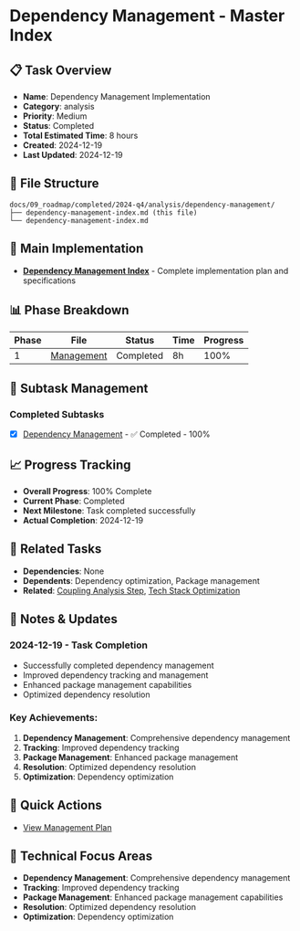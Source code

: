 # Dependency Management - Master Index

## 📋 Task Overview
- **Name**: Dependency Management Implementation
- **Category**: analysis
- **Priority**: Medium
- **Status**: Completed
- **Total Estimated Time**: 8 hours
- **Created**: 2024-12-19
- **Last Updated**: 2024-12-19

## 📁 File Structure
```
docs/09_roadmap/completed/2024-q4/analysis/dependency-management/
├── dependency-management-index.md (this file)
└── dependency-management-index.md
```

## 🎯 Main Implementation
- **[Dependency Management Index](./dependency-management-index.md)** - Complete implementation plan and specifications

## 📊 Phase Breakdown
| Phase | File | Status | Time | Progress |
|-------|------|--------|------|----------|
| 1 | [Management](./dependency-management-index.md) | Completed | 8h | 100% |

## 🔄 Subtask Management
### Completed Subtasks
- [x] [Dependency Management](./dependency-management-index.md) - ✅ Completed - 100%

## 📈 Progress Tracking
- **Overall Progress**: 100% Complete
- **Current Phase**: Completed
- **Next Milestone**: Task completed successfully
- **Actual Completion**: 2024-12-19

## 🔗 Related Tasks
- **Dependencies**: None
- **Dependents**: Dependency optimization, Package management
- **Related**: [Coupling Analysis Step](../couplinganalysisstep/), [Tech Stack Optimization](../tech-stack-optimization/)

## 📝 Notes & Updates
### 2024-12-19 - Task Completion
- Successfully completed dependency management
- Improved dependency tracking and management
- Enhanced package management capabilities
- Optimized dependency resolution

### Key Achievements:
1. **Dependency Management**: Comprehensive dependency management
2. **Tracking**: Improved dependency tracking
3. **Package Management**: Enhanced package management
4. **Resolution**: Optimized dependency resolution
5. **Optimization**: Dependency optimization

## 🚀 Quick Actions
- [View Management Plan](./dependency-management-index.md)

## 🎯 Technical Focus Areas
- **Dependency Management**: Comprehensive dependency management
- **Tracking**: Improved dependency tracking
- **Package Management**: Enhanced package management capabilities
- **Resolution**: Optimized dependency resolution
- **Optimization**: Dependency optimization

